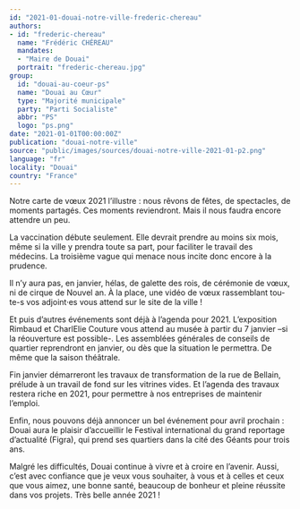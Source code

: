 ```yaml
---
id: "2021-01-douai-notre-ville-frederic-chereau"
authors:
- id: "frederic-chereau"
  name: "Frédéric CHÉREAU"
  mandates: 
  - "Maire de Douai"
  portrait: "frederic-chereau.jpg"
group:
  id: "douai-au-coeur-ps"
  name: "Douai au Cœur"
  type: "Majorité municipale"
  party: "Parti Socialiste"
  abbr: "PS"
  logo: "ps.png"
date: "2021-01-01T00:00:00Z"
publication: "douai-notre-ville"
source: "public/images/sources/douai-notre-ville-2021-01-p2.png"
language: "fr"
locality: "Douai"
country: "France"
---
```


Notre carte de vœux 2021 l’illustre : nous rêvons de fêtes, de spectacles, de moments partagés. Ces moments reviendront. Mais il nous faudra encore attendre un peu.

La vaccination débute seulement. Elle devrait prendre au moins six mois, même si la ville y prendra toute sa part, pour faciliter le travail des médecins. La troisième vague qui menace nous incite donc encore à la prudence.

Il n’y aura pas, en janvier, hélas, de galette des rois, de cérémonie de vœux, ni de cirque de Nouvel an. À la place, une vidéo de vœux rassemblant tou-te-s vos adjoint·es vous attend sur le site de la ville !

Et puis d’autres événements sont déjà à l’agenda pour 2021. L’exposition Rimbaud et CharlElie Couture vous attend au musée à partir du 7 janvier –si la réouverture est possible-. Les assemblées générales de conseils de quartier reprendront en janvier, ou dès que la situation le permettra. De même que la saison théâtrale.

Fin janvier démarreront les travaux de transformation de la rue de Bellain, prélude à un travail de fond sur les vitrines vides. Et l’agenda des travaux restera riche en 2021, pour permettre à nos entreprises de maintenir l’emploi.

Enfin, nous pouvons déjà annoncer un bel événement pour avril prochain : Douai aura le plaisir d’accueillir le Festival international du grand reportage d’actualité (Figra), qui prend ses quartiers dans la cité des Géants pour trois ans.

Malgré les difficultés, Douai continue à vivre et à croire en l’avenir. Aussi, c’est avec confiance que je veux vous souhaiter, à vous et à celles et ceux que vous aimez, une bonne santé, beaucoup de bonheur et pleine réussite dans vos projets. Très belle année 2021 !
